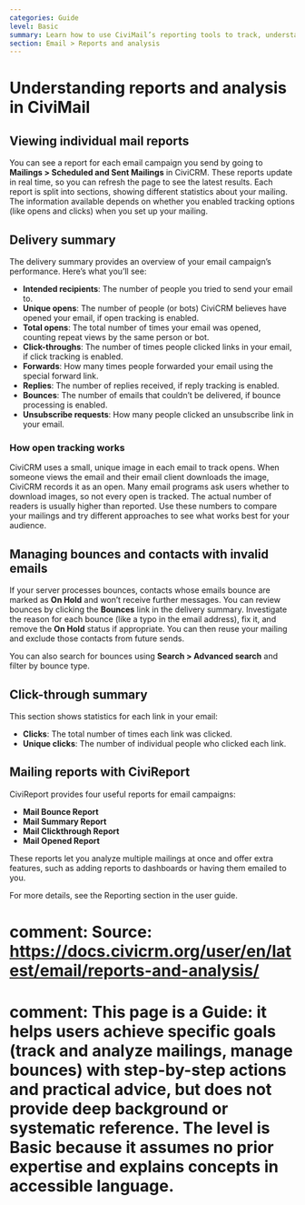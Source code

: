 ```yaml
---
categories: Guide
level: Basic
summary: Learn how to use CiviMail’s reporting tools to track, understand, and improve your email campaigns, including managing bounces and analyzing recipient actions.
section: Email > Reports and analysis
---
```


# Understanding reports and analysis in CiviMail

## Viewing individual mail reports

You can see a report for each email campaign you send by going to **Mailings > Scheduled and Sent Mailings** in CiviCRM. These reports update in real time, so you can refresh the page to see the latest results. Each report is split into sections, showing different statistics about your mailing. The information available depends on whether you enabled tracking options (like opens and clicks) when you set up your mailing.

## Delivery summary

The delivery summary provides an overview of your email campaign’s performance. Here’s what you’ll see:

- **Intended recipients**: The number of people you tried to send your email to.
- **Unique opens**: The number of people (or bots) CiviCRM believes have opened your email, if open tracking is enabled.
- **Total opens**: The total number of times your email was opened, counting repeat views by the same person or bot.
- **Click-throughs**: The number of times people clicked links in your email, if click tracking is enabled.
- **Forwards**: How many times people forwarded your email using the special forward link.
- **Replies**: The number of replies received, if reply tracking is enabled.
- **Bounces**: The number of emails that couldn’t be delivered, if bounce processing is enabled.
- **Unsubscribe requests**: How many people clicked an unsubscribe link in your email.

### How open tracking works

CiviCRM uses a small, unique image in each email to track opens. When someone views the email and their email client downloads the image, CiviCRM records it as an open. Many email programs ask users whether to download images, so not every open is tracked. The actual number of readers is usually higher than reported. Use these numbers to compare your mailings and try different approaches to see what works best for your audience.

## Managing bounces and contacts with invalid emails

If your server processes bounces, contacts whose emails bounce are marked as **On Hold** and won’t receive further messages. You can review bounces by clicking the **Bounces** link in the delivery summary. Investigate the reason for each bounce (like a typo in the email address), fix it, and remove the **On Hold** status if appropriate. You can then reuse your mailing and exclude those contacts from future sends.

You can also search for bounces using **Search > Advanced search** and filter by bounce type.

## Click-through summary

This section shows statistics for each link in your email:

- **Clicks**: The total number of times each link was clicked.
- **Unique clicks**: The number of individual people who clicked each link.

## Mailing reports with CiviReport

CiviReport provides four useful reports for email campaigns:

- **Mail Bounce Report**
- **Mail Summary Report**
- **Mail Clickthrough Report**
- **Mail Opened Report**

These reports let you analyze multiple mailings at once and offer extra features, such as adding reports to dashboards or having them emailed to you.

For more details, see the Reporting section in the user guide.

# comment: Source: https://docs.civicrm.org/user/en/latest/email/reports-and-analysis/
# comment: This page is a Guide: it helps users achieve specific goals (track and analyze mailings, manage bounces) with step-by-step actions and practical advice, but does not provide deep background or systematic reference. The level is Basic because it assumes no prior expertise and explains concepts in accessible language.